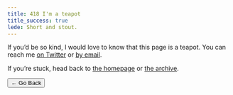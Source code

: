 ```yaml
---
title: 418 I'm a teapot
title_success: true
lede: Short and stout.
---
```


<div class=" [ box  box--success ] ">
    <p>If you’d be so kind, I would love to know that this page is a teapot. You can reach me <a href="{{ author.urls.twitter }}">on Twitter</a> or <a href="mailto:{{ author.email }}">by email</a>.</p>
    <p>If you’re stuck, head back to <a href="/">the homepage</a> or <a href="/archive/">the archive</a>.</p>
</div>

<nav class=" [ navigator ] ">
    <button onclick="history.back(-1)" aria-label="Go back">← Go Back</button>
</nav>
